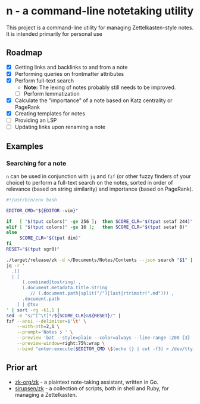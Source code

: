 # n - a command-line notetaking utility

This project is a command-line utility for managing Zettelkasten-style notes. It is intended primarily for personal use

## Roadmap

- [x] Getting links and backlinks to and from a note
- [x] Performing queries on frontmatter attributes
- [x] Perform full-text search
  - **Note:** The lexing of notes probably still needs to be improved.
  - [ ] Perform lemmatization
- [x] Calculate the "importance" of a note based on Katz centrality or PageRank
- [x] Creating templates for notes
- [ ] Providing an LSP
- [ ] Updating links upon renaming a note

## Examples

### Searching for a note

`n` can be used in conjunction with `jq` and `fzf` (or other fuzzy finders of your choice) to perform a full-text search on the notes, sorted in order of relevance (based on string similarity) and importance (based on PageRank).

```bash
#!/usr/bin/env bash

EDITOR_CMD="${EDITOR:-vim}"

if   [ "$(tput colors)" -ge 256 ];  then SCORE_CLR="$(tput setaf 244)"
elif [ "$(tput colors)" -ge 16 ];   then SCORE_CLR="$(tput setaf 8)"
else
     SCORE_CLR="$(tput dim)"
fi
RESET="$(tput sgr0)"

./target/release/zk -d ~/Documents/Notes/Contents --json search "$1" |
jq -r '
  .[]
  | [
      (.combined|tostring) ,
      (.document.metadata.title.String
         // (.document.path|split("/")|last|rtrimstr(".md"))) ,
      .document.path
    ] | @tsv
' | sort -rg -k1,1 |
sed -e "s/^[^\t]*/${SCORE_CLR}&${RESET}/" |
fzf --ansi --delimiter=$'\t' \
    --with-nth=2,1 \
    --prompt='Notes ❯ ' \
    --preview 'bat --style=plain --color=always --line-range :200 {3} ' \
    --preview-window=right:75%:wrap \
    --bind "enter:execute($EDITOR_CMD \$(echo {} | cut -f3) > /dev/tty)+abort"
```

## Prior art

- [zk-org/zk](https://github.com/zk-org/zk) - a plaintext note-taking assistant, written in Go.
- [sirupsen/zk](https://github.com/sirupsen/zk) - a collection of scripts, both in shell and Ruby, for managing a Zettelkasten.
